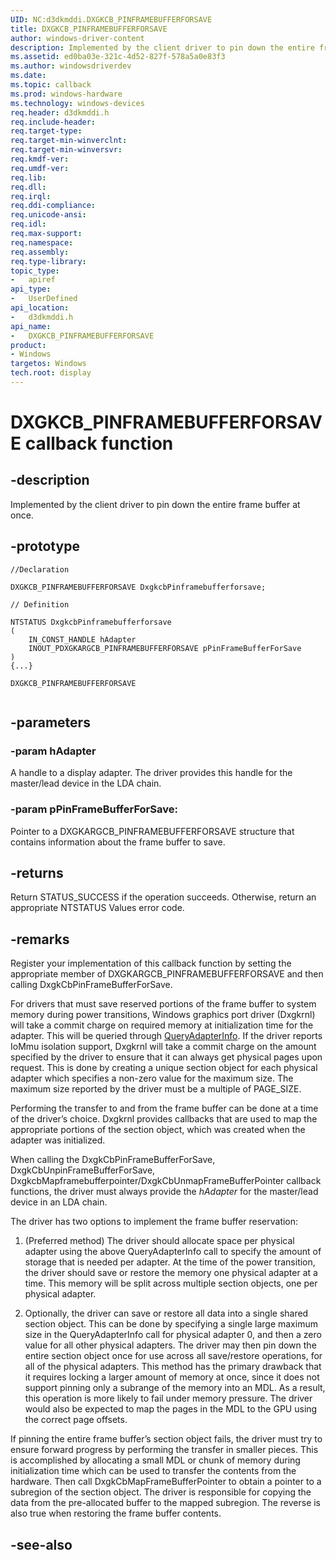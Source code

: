 ```yaml
---
UID: NC:d3dkmddi.DXGKCB_PINFRAMEBUFFERFORSAVE
title: DXGKCB_PINFRAMEBUFFERFORSAVE
author: windows-driver-content
description: Implemented by the client driver to pin down the entire frame buffer at once.
ms.assetid: ed0ba03e-321c-4d52-827f-578a5a0e83f3
ms.author: windowsdriverdev
ms.date:
ms.topic: callback
ms.prod: windows-hardware
ms.technology: windows-devices
req.header: d3dkmddi.h
req.include-header:
req.target-type:
req.target-min-winverclnt:
req.target-min-winversvr:
req.kmdf-ver:
req.umdf-ver:
req.lib:
req.dll:
req.irql:
req.ddi-compliance:
req.unicode-ansi:
req.idl:
req.max-support:
req.namespace:
req.assembly:
req.type-library:
topic_type:
-	apiref
api_type:
-	UserDefined
api_location:
-	d3dkmddi.h
api_name:
-	DXGKCB_PINFRAMEBUFFERFORSAVE
product: 
- Windows
targetos: Windows
tech.root: display
---
```


# DXGKCB_PINFRAMEBUFFERFORSAVE callback function

## -description

Implemented by the client driver to pin down the entire frame buffer at once.

## -prototype

```
//Declaration

DXGKCB_PINFRAMEBUFFERFORSAVE DxgkcbPinframebufferforsave;

// Definition

NTSTATUS DxgkcbPinframebufferforsave
(
	IN_CONST_HANDLE hAdapter
	INOUT_PDXGKARGCB_PINFRAMEBUFFERFORSAVE pPinFrameBufferForSave
)
{...}

DXGKCB_PINFRAMEBUFFERFORSAVE


```

## -parameters

### -param hAdapter

A handle to a display adapter. The driver provides this handle for the master/lead device in the LDA chain.

### -param pPinFrameBufferForSave:

Pointer to a DXGKARGCB_PINFRAMEBUFFERFORSAVE structure that contains information about the frame buffer to save.

## -returns

Return STATUS_SUCCESS if the operation succeeds. Otherwise, return an appropriate NTSTATUS Values error code.

## -remarks

Register your implementation of this callback function by setting the appropriate member of DXGKARGCB_PINFRAMEBUFFERFORSAVE and then calling DxgkCbPinFrameBufferForSave.

For drivers that must save reserved portions of the frame buffer to system memory during power transitions, Windows graphics port driver (Dxgkrnl) will take a commit charge on required memory at initialization time for the adapter. This will be queried through [QueryAdapterInfo](nc-d3dkmddi-dxgkddi_queryadapterinfo.md). If the driver reports IoMmu isolation support, Dxgkrnl will take a commit charge on the amount specified by the driver to ensure that it can always get physical pages upon request. This is done by creating a unique section object for each physical adapter which specifies a non-zero value for the maximum size. The maximum size reported by the driver must be a multiple of PAGE_SIZE.

Performing the transfer to and from the frame buffer can be done at a time of the driver’s choice. Dxgkrnl provides callbacks that are used to map the appropriate portions of the section object, which was created when the adapter was initialized.

When calling the DxgkCbPinFrameBufferForSave, DxgkCbUnpinFrameBufferForSave, DxgkcbMapframebufferpointer/DxgkCbUnmapFrameBufferPointer callback functions, the driver must always provide the *hAdapter* for the master/lead device in an LDA chain.

The driver has two options to implement the frame buffer reservation:

1. (Preferred method) The driver should allocate space per physical adapter using the above QueryAdapterInfo call to specify the amount of storage that is needed per adapter. At the time of the power transition, the driver should save or restore the memory one physical adapter at a time. This memory will be split across multiple section objects, one per physical adapter.

2. Optionally, the driver can save or restore all data into a single shared section object. This can be done by specifying a single large maximum size in the QueryAdapterInfo call for physical adapter 0, and then a zero value for all other physical adapters. The driver may then pin down the entire section object once for use across all save/restore operations, for all of the physical adapters. This method has the primary drawback that it requires locking a larger amount of memory at once, since it does not support pinning only a subrange of the memory into an MDL. As a result, this operation is more likely to fail under memory pressure. The driver would also be expected to map the pages in the MDL to the GPU using the correct page offsets.

If pinning the entire frame buffer’s section object fails, the driver must try to ensure forward progress by performing the transfer in smaller pieces. This is accomplished by allocating a small MDL or chunk of memory during initialization time which can be used to transfer the contents from the hardware. Then call DxgkCbMapFrameBufferPointer to obtain a pointer to a subregion of the section object. The driver is responsible for copying the data from the pre-allocated buffer to the mapped subregion. The reverse is also true when restoring the frame buffer contents.

## -see-also